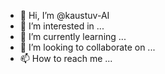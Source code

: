 - 👋 Hi, I’m @kaustuv-AI
- 👀 I’m interested in ...
- 🌱 I’m currently learning ...
- 💞️ I’m looking to collaborate on ...
- 📫 How to reach me ...

<!---
kaustuv-AI/kaustuv-AI is a ✨ special ✨ repository because its `README.md` (this file) appears on your GitHub profile.
You can click the Preview link to take a look at your changes.
--->

